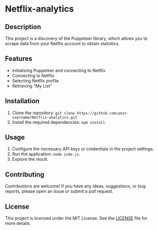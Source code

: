 # Netflix-analytics

## Description

This project is a discovery of the Puppeteer library, which allows you to scrape data from your Netflix account to obtain statistics.

## Features

- Initializing Puppeteer and connecting to Netflix
- Connecting to Netflix
- Selecting Netflix profile
- Retrieving "My List"

## Installation

1. Clone the repository: `git clone https://github.com/your-username/Netflix-analytics.git`
2. Install the required dependencies: `npm install`

## Usage

1. Configure the necessary API keys or credentials in the project settings.
2. Run the application: `node inde.js`.
3. Explore the result.

## Contributing

Contributions are welcome! If you have any ideas, suggestions, or bug reports, please open an issue or submit a pull request.

## License

This project is licensed under the MIT License. See the [LICENSE](LICENSE) file for more details.
